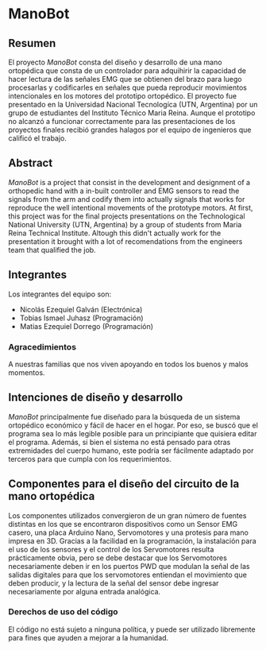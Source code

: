 # ManoBot

## Resumen
El proyecto *ManoBot* consta del diseño y desarrollo de una mano ortopédica que consta de un controlador para adquihirir la capacidad de hacer lectura de las señales EMG que se obtienen del brazo para luego procesarlas y codificarles en señales que pueda reproducir movimientos intencionales en los motores del prototipo ortopédico. El proyecto fue presentado en la Universidad Nacional Tecnologíca (UTN, Argentina) por un grupo de estudiantes del Instituto Técnico Maria Reina. Aunque el prototipo no alcanzó a funcionar correctamente para las presentaciones de los proyectos finales recibió grandes halagos por el equipo de ingenieros que calificó el trabajo.

## Abstract
*ManoBot* is a project that consist in the development and designment of a orthopedic hand with a in-built controller and EMG sensors to read the signals from the arm and codify them into actually signals that works for reproduce the well intentional movements of the prototype motors. At first, this project was for the final projects presentations on the Technological National University (UTN, Argentina) by a group of students from Maria Reina Technical Institute. Altough this didn't actually work for the presentation it brought with a lot of recomendations from the engineers team that qualified the job.

## Integrantes
Los integrantes del equipo son:
* Nicolás Ezequiel Galván (Electrónica)
* Tobias Ismael Juhasz (Programación)
* Matias Ezequiel Dorrego (Programación)

### Agracedimientos
A nuestras familias que nos viven apoyando en todos los buenos y malos momentos.

## Intenciones de diseño y desarrollo
*ManoBot* principalmente fue diseñado para la búsqueda de un sistema ortopédico económico y fácil de hacer en el hogar. Por eso, se buscó que el programa sea lo más legible posible para un principiante que quisiera editar el programa. Además, si bien el sistema no está pensado para otras extremidades del cuerpo humano, este podría ser fácilmente adaptado por terceros para que cumpla con los requerimientos.

## Componentes para el diseño del circuito de la mano ortopédica
Los componentes utilizados convergieron de un gran número de fuentes distintas en los que se encontraron dispositivos como un Sensor EMG casero, una placa Arduino Nano, Servomotores y una protesis para mano impresa en 3D. Gracias a la facilidad en la programación, la instalación para el uso de los sensores y el control de los Servomotores resulta prácticamente obvia, pero se debe destacar que los Servomotores necesariamente deben ir en los puertos PWD que modulan la señal de las salidas digitales para que los servomotores entiendan el movimiento que deben producir, y la lectura de la señal del sensor debe ingresar necesariamente por alguna entrada analógica.

### Derechos de uso del código
El código no está sujeto a ninguna política, y puede ser utilizado libremente para fines que ayuden a mejorar a la humanidad.
